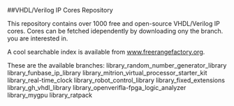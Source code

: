 ##VHDL/Verilog IP Cores Repository

This repository contains over 1000 free and open-source VHDL/Verilog IP cores.
Cores can be fetched idependently by downloading ony the branch.
you are interested in.

A cool searchable index is available from www.freerangefactory.org.

These are the available branches:
library_random_number_generator_library
library_funbase_ip_library
library_mitrion_virtual_processor_starter_kit
library_real-time_clock
library_robot_control_library
library_fixed_extensions
library_gh_vhdl_library
library_openverifla-fpga_logic_analyzer
library_mygpu
library_ratpack
